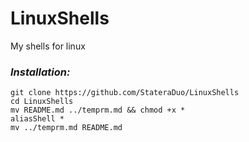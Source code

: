 # LinuxShells
My shells for linux
### *Installation:*
```
git clone https://github.com/StateraDuo/LinuxShells
cd LinuxShells
mv README.md ../temprm.md && chmod +x *
aliasShell *
mv ../temprm.md README.md
```
